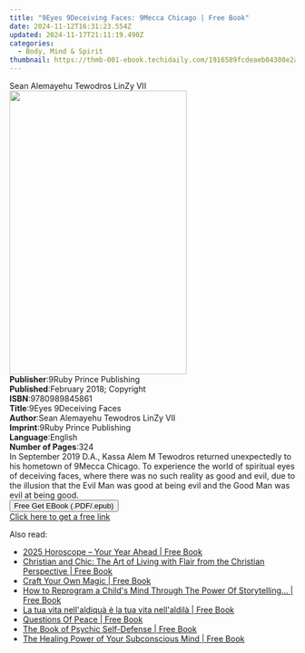 ```yaml
---
title: "9Eyes 9Deceiving Faces: 9Mecca Chicago | Free Book"
date: 2024-11-12T16:31:23.554Z
updated: 2024-11-17T21:11:19.490Z
categories:
  - Body, Mind & Spirit
thumbnail: https://thmb-001-ebook.techidaily.com/1916589fcdeaeb04308e2aba53c6677cbf523ee96329b3edd900c8897604c9e0.jpg
---
```

<main id="book-container">
  <div class="flex flex-col">
    <div class="book-brief flex-1 py-6 px-4 sm:p-6 md:py-10 md:px-8">
      <!-- brief-->
      <div class="book-brief-main">Sean Alemayehu Tewodros LinZy VII</div>
    </div>
    <div
      class="book-meta-info flex-1 grid gap-4 col-start-1 col-end-3 row-start-1 sm:mb-6 sm:grid-cols-4 lg:gap-6 lg:col-start-2 lg:row-end-6 lg:row-span-6 lg:mb-0"
    >
      <div
        class="book-meta-info-left place-content-center mt-4 p-4 text-sm leading-6 col-start-2 col-span-2 dark:text-slate-400"
      >
        <img
          class="w-full h-500 object-cover rounded-lg sm:h-255 sm:col-span-2 lg:col-span-full"
          src="https://img-001-ebook.techidaily.com/0e47897ad825ae10f6a9700e7b69d1f7bce3d069bdc75dcb2f3d8eea1f20c475.jpg"
          alt=""
          width="312"
          height="500"
        />
      </div>
      <div
        class="book-meta-info-right mt-2 col-start-1 row-start-2 col-span-3 self-center"
      >
        <!-- meta data  -->
        <div class="flex flex-col px-4 md:px-8">
          <div class="flex-1">
            <strong>Publisher</strong>:<span class="px-2"
              >9Ruby Prince Publishing</span
            >
          </div>
          <div class="flex-1">
            <strong>Published</strong>:<span class="px-2"
              >February 2018; Copyright</span
            >
          </div>
          <div class="flex-1">
            <strong>ISBN</strong>:<span class="px-2">9780989845861</span>
          </div>
          <div class="flex-1">
            <strong>Title</strong>:<span class="px-2"
              >9Eyes 9Deceiving Faces</span
            >
          </div>
          <div class="flex-1">
            <strong>Author</strong>:<span class="px-2"
              >Sean Alemayehu Tewodros LinZy VII</span
            >
          </div>
          <div class="flex-1">
            <strong>Imprint</strong>:<span class="px-2"
              >9Ruby Prince Publishing</span
            >
          </div>
          <div class="flex-1">
            <strong>Language</strong>:<span class="px-2">English</span>
          </div>
          <div class="flex-1">
            <strong>Number of Pages</strong>:<span class="px-2">324</span>
          </div>
        </div>
      </div>
    </div>
    <div class="book-description flex-1 py-6 px-4 sm:p-6 md:py-10 md:px-8">
      <div class="book-description-main">
        <div accordion-content="" id="description">
          In September 2019 D.A., Kassa Alem M Tewodros returned unexpectedly to
          his hometown of 9Mecca Chicago. To experience the world of spiritual
          eyes of deceiving faces, where there was no such reality as good and
          evil, due to the illusion that the Evil Man was good at being evil and
          the Good Man was evil at being good.
        </div>
      </div>
    </div>
    <div class="book-excerpts flex-1 py-6 px-4 sm:p-6 md:py-10 md:px-8"></div>
    <div
      class="book-about-author flex-1 py-6 px-4 sm:p-6 md:py-10 md:px-8"
    ></div>
    <div class="book-free-get flex-1 py-6 px-4 sm:p-6 md:py-10 md:px-8">
      <button
        id="btn-free-get"
        class="bg-blue-500 hover:bg-blue-700 text-white font-bold py-2 px-4 rounded"
      >
        Free Get EBook (.PDF/.epub)
      </button>
      <div id="countdown-display" class="px-2 text-lg mt-2"></div>
      <a
        id="free-link"
        class="hidden bg-blue-500 hover:bg-blue-700 text-white font-bold py-2 px-4 rounded"
        href="https://www.ebooks.com/en-us/book/96375390/9eyes-9deceiving-faces-9mecca-chicago/sean-alemayehu-tewodros-linzy-vii/"
        target="_blank"
        >Click here to get a free link</a
      >
    </div>
    <script>
      let countdownTime = 0;
      let countdownInterval = null;
      document
        .getElementById('btn-free-get')
        .addEventListener('click', startCountdown);
      function startCountdown() {
        countdownTime = new Date().getTime() + 60000 * 3;
        countdownInterval = setInterval(updateCountdown, 1000);
        document.getElementById('btn-free-get').disabled = true;
        document
          .getElementById('btn-free-get')
          .classList.add('bg-gray-500', 'cursor-not-allowed');
      }
      function updateCountdown() {
        let currentTime = new Date().getTime();
        let timeLeft = countdownTime - currentTime;
        let secondsLeft = Math.floor(timeLeft / 1000);
        document.getElementById('countdown-display').innerHTML =
          `Remaining time: ${secondsLeft} seconds.`;
        if (secondsLeft <= 0) {
          clearInterval(countdownInterval);
          document.getElementById('btn-free-get').classList.add('hidden');
          document.getElementById('free-link').classList.remove('hidden');
          document.getElementById('countdown-display').innerHTML = '';
        }
      }
    </script>
  </div>
</main>

<ins class="adsbygoogle"
      style="display:block"
      data-ad-client="ca-pub-7571918770474297"
      data-ad-slot="8358498916"
      data-ad-format="auto"
      data-full-width-responsive="true"></ins>
    

<span class="atpl-alsoreadstyle">Also read:</span>
<div><ul>
<li><a href="https://novels-ebooks.techidaily.com/211172791--2025-horoscope-your-year-ahead/"><u>2025 Horoscope – Your Year Ahead | Free Book</u></a></li>
<li><a href="https://novels-ebooks.techidaily.com/211173675-9798890431011-christian-and-chic-the-art-of-living-with-flair-from-the-christian-perspective/"><u>Christian and Chic: The Art of Living with Flair from the Christian Perspective | Free Book</u></a></li>
<li><a href="https://novels-ebooks.techidaily.com/211172767-9781401975241-craft-your-own-magic/"><u>Craft Your Own Magic | Free Book</u></a></li>
<li><a href="https://novels-ebooks.techidaily.com/211173577-9781835381106-how-to-reprogram-a-childs-mind-through-the-power-of-storytelling/"><u>How to Reprogram a Child's Mind Through The Power Of Storytelling... | Free Book</u></a></li>
<li><a href="https://novels-ebooks.techidaily.com/211173494-9783892016427-la-tua-vita-nellaldiqua-e-la-tua-vita-nellaldila/"><u>La tua vita nell'aldiquà è la tua vita nell'aldilà | Free Book</u></a></li>
<li><a href="https://novels-ebooks.techidaily.com/211173060-9798890432001-questions-of-peace/"><u>Questions Of Peace | Free Book</u></a></li>
<li><a href="https://novels-ebooks.techidaily.com/211174525-9781250323910-the-book-of-psychic-self-defense/"><u>The Book of Psychic Self-Defense | Free Book</u></a></li>
<li><a href="https://novels-ebooks.techidaily.com/211174528--the-healing-power-of-your-subconscious-mind/"><u>The Healing Power of Your Subconscious Mind | Free Book</u></a></li>
</ul></div>

